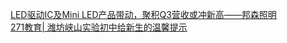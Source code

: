   
[LED驱动IC及Mini LED产品带动，聚积Q3营收或冲新高——邦森照明](http://www.dianyue.me/archives/286/x7k7h3fbevpzexfa/)  
[271教育| 潍坊峡山实验初中给新生的温馨提示](http://www.dianyue.me/archives/541/8p3lcdpbhxu2yzyi/)